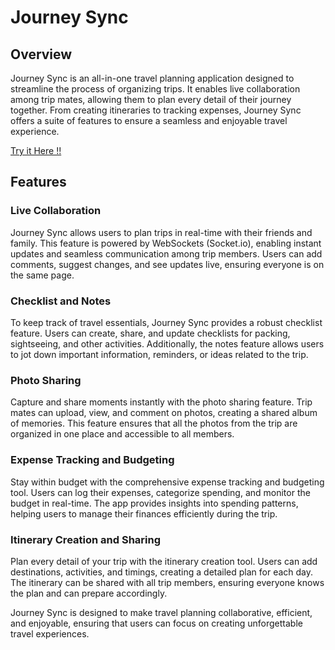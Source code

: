 # Journey Sync

## Overview
Journey Sync is an all-in-one travel planning application designed to streamline the process of organizing trips. It enables live collaboration among trip mates, allowing them to plan every detail of their journey together. From creating itineraries to tracking expenses, Journey Sync offers a suite of features to ensure a seamless and enjoyable travel experience.

[Try it Here !!](https://journey-sync.vercel.app/)

## Features

### Live Collaboration
Journey Sync allows users to plan trips in real-time with their friends and family. This feature is powered by WebSockets (Socket.io), enabling instant updates and seamless communication among trip members. Users can add comments, suggest changes, and see updates live, ensuring everyone is on the same page.

### Checklist and Notes
To keep track of travel essentials, Journey Sync provides a robust checklist feature. Users can create, share, and update checklists for packing, sightseeing, and other activities. Additionally, the notes feature allows users to jot down important information, reminders, or ideas related to the trip.

### Photo Sharing
Capture and share moments instantly with the photo sharing feature. Trip mates can upload, view, and comment on photos, creating a shared album of memories. This feature ensures that all the photos from the trip are organized in one place and accessible to all members.

### Expense Tracking and Budgeting
Stay within budget with the comprehensive expense tracking and budgeting tool. Users can log their expenses, categorize spending, and monitor the budget in real-time. The app provides insights into spending patterns, helping users to manage their finances efficiently during the trip.

### Itinerary Creation and Sharing
Plan every detail of your trip with the itinerary creation tool. Users can add destinations, activities, and timings, creating a detailed plan for each day. The itinerary can be shared with all trip members, ensuring everyone knows the plan and can prepare accordingly.

Journey Sync is designed to make travel planning collaborative, efficient, and enjoyable, ensuring that users can focus on creating unforgettable travel experiences.
